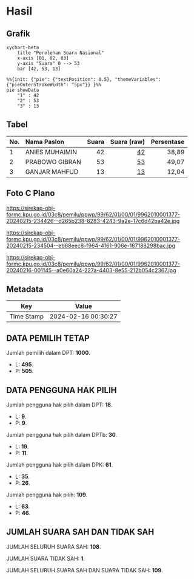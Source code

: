 # Hasil

## Grafik

```mermaid
xychart-beta
    title "Perolehan Suara Nasional"
    x-axis [01, 02, 03]
    y-axis "Suara" 0 --> 53
    bar [42, 53, 13]
```

```mermaid
%%{init: {"pie": {"textPosition": 0.5}, "themeVariables": {"pieOuterStrokeWidth": "5px"}} }%%
pie showData
    "1" : 42
    "2" : 53
    "3" : 13
```

## Tabel

| No. | Nama Paslon    | Suara | Suara (raw) | Persentase |
|:--- |:-------------- | -----:| -----------:| ----------:|
| 1   | ANIES MUHAIMIN | 42    | [42][p-1]   | 38,89      |
| 2   | PRABOWO GIBRAN | 53    | [53][p-2]   | 49,07      |
| 3   | GANJAR MAHFUD  | 13    | [13][p-3]   | 12,04      |


[p-1]: https://github.com/gigit-pemilu/pemilu-2024/blob/main/pilpres/hitung-suara/sub/99-luar-negeri/sub/62-kuala-lumpur-malaysia/sub/01-kuala-lumpur-malaysia/sub/0001-kuala-lumpur-malaysia/sub/377-tps-064/sub/paslon-1.txt
[p-2]: https://github.com/gigit-pemilu/pemilu-2024/blob/main/pilpres/hitung-suara/sub/99-luar-negeri/sub/62-kuala-lumpur-malaysia/sub/01-kuala-lumpur-malaysia/sub/0001-kuala-lumpur-malaysia/sub/377-tps-064/sub/paslon-2.txt
[p-3]: https://github.com/gigit-pemilu/pemilu-2024/blob/main/pilpres/hitung-suara/sub/99-luar-negeri/sub/62-kuala-lumpur-malaysia/sub/01-kuala-lumpur-malaysia/sub/0001-kuala-lumpur-malaysia/sub/377-tps-064/sub/paslon-3.txt

## Foto C Plano

https://sirekap-obj-formc.kpu.go.id/03c8/pemilu/ppwp/99/62/01/00/01/9962010001377-20240215-234426--d265b238-8283-4243-9a2e-17c6d42ba42e.jpg

https://sirekap-obj-formc.kpu.go.id/03c8/pemilu/ppwp/99/62/01/00/01/9962010001377-20240215-234504--eb68eec8-f964-4161-906e-167188298bac.jpg

https://sirekap-obj-formc.kpu.go.id/03c8/pemilu/ppwp/99/62/01/00/01/9962010001377-20240216-001145--a0e60a24-227a-4403-8e55-212b054c2367.jpg


## Metadata

| Key        | Value               |
| ---------- | ------------------- |
| Time Stamp | 2024-02-16 00:30:27 |


## DATA PEMILIH TETAP

Jumlah pemilih dalam DPT: **1000**.
 * L: **495**.
 * P: **505**.

## DATA PENGGUNA HAK PILIH

Jumlah pengguna hak pilih dalam DPT: **18**.
 * L: **9**.
 * P: **9**.

Jumlah pengguna hak pilih dalam DPTb: **30**.
 * L: **19**.
 * P: **11**.

Jumlah pengguna hak pilih dalam DPK: **61**.
 * L: **35**.
 * P: **26**.

Jumlah pengguna hak pilih: **109**.
 * L: **63**.
 * P: **46**.

## JUMLAH SUARA SAH DAN TIDAK SAH

JUMLAH SELURUH SUARA SAH: **108**.

JUMLAH SUARA TIDAK SAH: **1**.

JUMLAH SELURUH SUARA SAH DAN SUARA TIDAK SAH: **109**.


